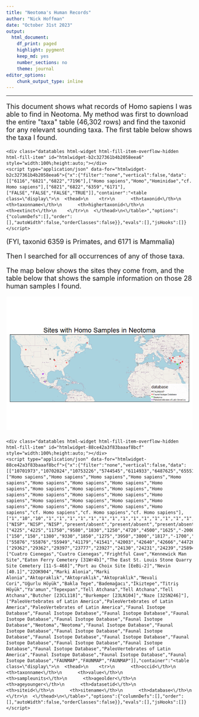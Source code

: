 ```yaml
---
title: "Neotoma's Human Records"
author: "Nick Hoffman"
date: "October 31st 2023"
output:
  html_document:
    df_print: paged
    highlight: pygment
    keep_md: yes
    number_sections: no
    theme: journal
editor_options:
    chunk_output_type: inline
---
```


<style type="text/css">
p {
  font-size:18px;
}

ul {
  font-size:18px;
}

li {
  font-size:18px;
}
table {
   padding: 0;border-collapse: collapse;
   layout: fixed;
   width: 90%; }
table tr {
   border-top: 1px solid #cccccc;
   background-color: white;
   margin: 0;
   padding: 0; }
table tr:nth-child(2n) {
   background-color: #f8f8f8; }
table tr th {
   font-weight: bold;
   border: 1px solid #cccccc;
   margin: 0;
   padding: 6px 13px; }
table tr td {
   border: 1px solid #cccccc;
   margin: 0;
   padding: 6px 13px; }
table tr th :first-child, table tr td :first-child {
   margin-top: 0; }
table tr th :last-child, table tr td :last-child {
   margin-bottom: 0; }
.html-widget {
    margin: auto;
}
</style>

---

This document shows what records of Homo sapiens I was able to find in Neotoma. My method was first to download the entire "taxa" table (46,302 rows) and find the taxonid for any relevant sounding taxa. The first table below shows the taxa I found.



```{=html}
<div class="datatables html-widget html-fill-item-overflow-hidden html-fill-item" id="htmlwidget-b2c327361b4b2058eea6" style="width:100%;height:auto;"></div>
<script type="application/json" data-for="htmlwidget-b2c327361b4b2058eea6">{"x":{"filter":"none","vertical":false,"data":[["6116","6821","6822","7196"],["Homo sapiens","Homo","Hominidae","cf. Homo sapiens"],["6821","6822","6359","6171"],["FALSE","FALSE","FALSE","TRUE"]],"container":"<table class=\"display\">\n  <thead>\n    <tr>\n      <th>taxonid<\/th>\n      <th>taxonname<\/th>\n      <th>highertaxonid<\/th>\n      <th>extinct<\/th>\n    <\/tr>\n  <\/thead>\n<\/table>","options":{"columnDefs":[],"order":[],"autoWidth":false,"orderClasses":false}},"evals":[],"jsHooks":[]}</script>
```

(FYI, taxonid 6359 is Primates, and 6171 is Mammalia)

Then I searched for all occurrences of any of those taxa. 

The map below shows the sites they come from, and the table below that shows the sample information on those 28 human samples I found.

![](neoHomo_files/figure-html/occurrences-1.png)<!-- -->
```{=html}
<div class="datatables html-widget html-fill-item-overflow-hidden html-fill-item" id="htmlwidget-88ce42a3f83baaaf8bcf" style="width:100%;height:auto;"></div>
<script type="application/json" data-for="htmlwidget-88ce42a3f83baaaf8bcf">{"x":{"filter":"none","vertical":false,"data":[["10701973","10702024","10753226","5744545","6114933","6487625","6555181","6599214","6898066","9571220","9571221","8417492","8417619","8417620","9592405","9591858","8418001","8417538","8418169","8418444","8418541","10714599","10715912","10715913","10715918","962924","964550","926195"],["Homo sapiens","Homo sapiens","Homo sapiens","Homo sapiens","Homo sapiens","Homo sapiens","Homo sapiens","Homo sapiens","Homo sapiens","Homo sapiens","Homo sapiens","Homo sapiens","Homo sapiens","Homo sapiens","Homo sapiens","Homo sapiens","Homo sapiens","Homo sapiens","Homo sapiens","Homo sapiens","Homo sapiens","Homo sapiens","Homo sapiens","Homo sapiens","Homo sapiens","cf. Homo sapiens","cf. Homo sapiens","cf. Homo sapiens"],["1","10","10","1","1","1","1","1","1","1","1","1","1","1","1","1","1","1","1","1","1","1","1","1","1","1","1","2"],["NISP","NISP","NISP","present/absent","present/absent","present/absent","present/absent","present/absent","present/absent","NISP","NISP","NISP","NISP","NISP","NISP","NISP","NISP","NISP","NISP","NISP","NISP","presence/absence","NISP","NISP","NISP","present/absent","present/absent","NISP"],["4225","4225","11750","9580","1830","1250","4720","4500","1625","-2000","-2000","7444","8250","7750","9280","-5500","5450","4450","-4000","-3000","-3600","6480","-1650","-1800","-1400","1170","2200","1990"],["150","150","1380","9330","1850","1275","3950","3800","1817","-1700","-1700","6800","7550","7550","8610","-5000","3950","4150","-1700","-2100","1300","4500","-1300","-1650","-1300","1170","1650","1880"],["55876","55876","55949","41179","41541","42003","42640","42666","44726","52491","52491","48820","48824","48824","52576","52572","48828","48822","48830","48832","48834","55899","55908","55908","55908","7474","7638","5083"],["29362","29362","29397","23777","23927","24130","24231","24239","25894","28207","28207","27290","27290","27290","28237","28235","27293","27291","27294","27295","27296","29374","29380","29380","29380","6119","6284","4002"],["Cuatro Cienegas","Cuatro Cienegas","Frightful Cave","Kennewick Man Site","Eaton Ferry Cemetery [31Wr4b]","The East St. Louis Stone Quarry Site Cemetery [11-S-468]","Port au Choix Site [EeBi-2]","Nevin [40.1]","22OK904","Marki Alonia","Marki Alonia","Aktopraklık","Aktopraklık","Aktopraklık","Nevali Cori","Uğurlu Höyük","Bakla Tepe","Bademağacı","İkiztepe","Titriş Höyük","Ya'amun","Tepexpan","Tell Atchana","Tell Atchana","Tell Atchana","Butcher [23CL118]","Burkemper [23LN104]","Naze [32SN246]"],["PaleoVertebrates of Latin America","PaleoVertebrates of Latin America","PaleoVertebrates of Latin America","Faunal Isotope Database","Faunal Isotope Database","Faunal Isotope Database","Faunal Isotope Database","Faunal Isotope Database","Faunal Isotope Database","Neotoma","Neotoma","Faunal Isotope Database","Faunal Isotope Database","Faunal Isotope Database","Faunal Isotope Database","Faunal Isotope Database","Faunal Isotope Database","Faunal Isotope Database","Faunal Isotope Database","Faunal Isotope Database","Faunal Isotope Database","PaleoVertebrates of Latin America","Faunal Isotope Database","Faunal Isotope Database","Faunal Isotope Database","FAUNMAP","FAUNMAP","FAUNMAP"]],"container":"<table class=\"display\">\n  <thead>\n    <tr>\n      <th>occid<\/th>\n      <th>taxonname<\/th>\n      <th>value<\/th>\n      <th>sampleunits<\/th>\n      <th>ageolder<\/th>\n      <th>ageyounger<\/th>\n      <th>datasetid<\/th>\n      <th>siteid<\/th>\n      <th>sitename<\/th>\n      <th>database<\/th>\n    <\/tr>\n  <\/thead>\n<\/table>","options":{"columnDefs":[],"order":[],"autoWidth":false,"orderClasses":false}},"evals":[],"jsHooks":[]}</script>
```

